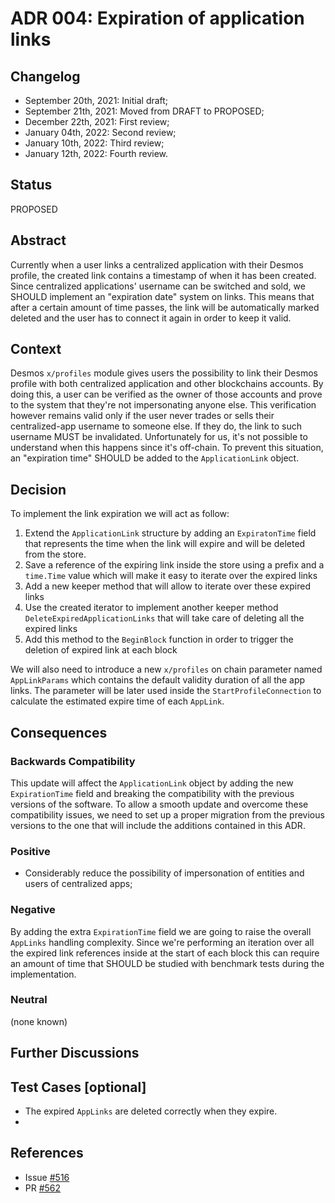 # ADR 004: Expiration of application links

## Changelog

- September 20th, 2021: Initial draft;
- September 21th, 2021: Moved from DRAFT to PROPOSED;
- December  22th, 2021: First review;
- January   04th, 2022: Second review;
- January   10th, 2022: Third review;
- January   12th, 2022: Fourth review.

## Status

PROPOSED

## Abstract

Currently when a user links a centralized application with their Desmos profile, the created link contains a timestamp of when it has been created.   
Since centralized applications' username can be switched and sold, we SHOULD implement an "expiration date" system on links. 
This means that after a certain amount of time passes, the link will be automatically marked deleted and the user has to connect it again in order to keep it valid.

## Context

Desmos `x/profiles` module gives users the possibility to link their Desmos profile with both centralized application and 
other blockchains accounts. By doing this, a user can be verified as the owner of those accounts and prove to the system
that they're not impersonating anyone else. This verification however remains valid only if the user
never trades or sells their centralized-app username to someone else. If they do, the link to such username MUST be invalidated. 
Unfortunately for us, it's not possible to understand when this happens since it's off-chain. 
To prevent this situation, an "expiration time" SHOULD be added to the `ApplicationLink` object.

## Decision

To implement the link expiration we will act as follow:
1. Extend the `ApplicationLink` structure by adding an `ExpiratonTime` field that represents the time when the link will expire and will be deleted from the store.
2. Save a reference of the expiring link inside the store using a prefix and a `time.Time` value which will make it easy to iterate over the expired links
3. Add a new keeper method that will allow to iterate over these expired links
4. Use the created iterator to implement another keeper method `DeleteExpiredApplicationLinks` that will take care of deleting all the expired
   links
5. Add this method to the `BeginBlock` function in order to trigger the deletion of expired link at each block

We will also need to introduce a new `x/profiles` on chain parameter named `AppLinkParams` which contains 
the default validity duration of all the app links. The parameter will be later used inside the `StartProfileConnection` 
to calculate the estimated expire time of each `AppLink`.

## Consequences

### Backwards Compatibility

This update will affect the `ApplicationLink` object by adding the new `ExpirationTime` 
field and breaking the compatibility with the previous versions of the software. To allow
a smooth update and overcome these compatibility issues, we need to set up a proper migration
from the previous versions to the one that will include the additions contained in this ADR.

### Positive

- Considerably reduce the possibility of impersonation of entities and users of centralized apps;

### Negative

By adding the extra `ExpirationTime` field we are going to raise the overall `AppLinks` handling complexity.
Since we're performing an iteration over all the expired link references inside 
at the start of each block this can require an amount of time that 
SHOULD be studied with benchmark tests during the implementation.

### Neutral

(none known)

## Further Discussions

## Test Cases [optional]
- The expired `AppLinks` are deleted correctly when they expire.
- 
## References

- Issue [#516](https://github.com/desmos-labs/desmos/issues/516)
- PR [#562](https://github.com/desmos-labs/desmos/pull/562)